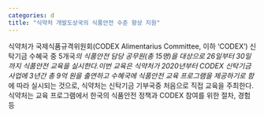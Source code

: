 ```yaml
---
categories: d
title: "식약처 개발도상국의 식품안전 수준 향상 지원"
---
```

식약처가 국제식품규격위원회(CODEX Alimentarius Committee, 이하 ‘CODEX’) 신탁기금 수혜국 중 5개국*의 식품안전 담당 공무원(총 15명)을 대상으로 26일부터 30일까지 식품안전 교육을 실시한다.이번 교육은 식약처가 2020년부터 CODEX 신탁기금 사업에 3년간 총 9억 원을 출연하고 수혜국에 식품안전 교육 프로그램을 제공하기로 함*에 따라 실시되는 것으로, 식약처는 신탁기금 기부국중 처음으로 직접 교육을 주최한다.식약처는 교육 프로그램에서 한국의 식품안전 정책과 CODEX 참여를 위한 절차, 경험 등